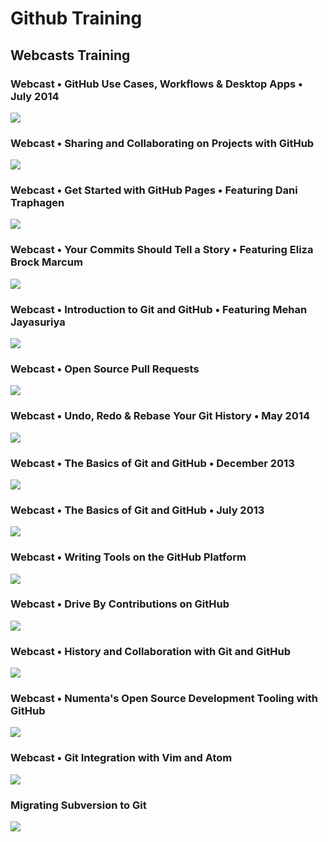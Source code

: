 Github Training
================================================================================

## Webcasts Training

### Webcast • GitHub Use Cases, Workflows & Desktop Apps • July 2014

[![](http://img.youtube.com/vi/l40x1EshOBE/0.jpg)](http://www.youtube.com/watch?v=l40x1EshOBE)

### Webcast • Sharing and Collaborating on Projects with GitHub

[![](http://img.youtube.com/vi/ifAEho6BmH0/0.jpg)](http://www.youtube.com/watch?v=ifAEho6BmH0)

### Webcast • Get Started with GitHub Pages • Featuring Dani Traphagen

[![](http://img.youtube.com/vi/4TrOCv5Kukk/0.jpg)](http://www.youtube.com/watch?v=4TrOCv5Kukk)

### Webcast • Your Commits Should Tell a Story • Featuring Eliza Brock Marcum

[![](http://img.youtube.com/vi/m0t1mOeAJgs/0.jpg)](http://www.youtube.com/watch?v=m0t1mOeAJgs)

### Webcast • Introduction to Git and GitHub • Featuring Mehan Jayasuriya

[![](http://img.youtube.com/vi/PFwUHTE6mFc/0.jpg)](http://www.youtube.com/watch?v=PFwUHTE6mFc)

### Webcast • Open Source Pull Requests

[![](http://img.youtube.com/vi/81uKcXZoQ2A/0.jpg)](http://www.youtube.com/watch?v=81uKcXZoQ2A)

### Webcast • Undo, Redo & Rebase Your Git History • May 2014

[![](http://img.youtube.com/vi/W39CfI3-JFc/0.jpg)](http://www.youtube.com/watch?v=W39CfI3-JFc)

### Webcast • The Basics of Git and GitHub • December 2013

[![](http://img.youtube.com/vi/u6G3fbmpWr8/0.jpg)](http://www.youtube.com/watch?v=u6G3fbmpWr8)

### Webcast • The Basics of Git and GitHub • July 2013

[![](http://img.youtube.com/vi/U8GBXvdmHT4/0.jpg)](http://www.youtube.com/watch?v=U8GBXvdmHT4)

### Webcast • Writing Tools on the GitHub Platform

[![](http://img.youtube.com/vi/p8yKoPaDqiA/0.jpg)](http://www.youtube.com/watch?v=p8yKoPaDqiA)

### Webcast • Drive By Contributions on GitHub

[![](http://img.youtube.com/vi/IeW1Irw45hQ/0.jpg)](http://www.youtube.com/watch?v=IeW1Irw45hQ)

### Webcast • History and Collaboration with Git and GitHub

[![](http://img.youtube.com/vi/b8OrbpZqX4o/0.jpg)](http://www.youtube.com/watch?v=b8OrbpZqX4o)

### Webcast • Numenta's Open Source Development Tooling with GitHub

[![](http://img.youtube.com/vi/8gOyNOaIrso/0.jpg)](http://www.youtube.com/watch?v=8gOyNOaIrso)

### Webcast • Git Integration with Vim and Atom

[![](http://img.youtube.com/vi/AsKGOeonbIs/0.jpg)](http://www.youtube.com/watch?v=AsKGOeonbIs)

### Migrating Subversion to Git

[![](http://img.youtube.com/vi/rFQbYSvz7ms/0.jpg)](http://www.youtube.com/watch?v=rFQbYSvz7ms)